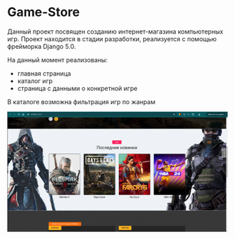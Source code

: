 # Game-Store

Данный проект посвящен созданию интернет-магазина компьютерных игр. Проект находится в стадии разработки, реализуется с помощью фрейморка Django 5.0.

На данный момент реализованы:

- главная страница
- каталог игр
- страница с данными о конкретной игре

В каталоге возможна фильтрация игр по жанрам

![Главная страница](./image/1.png)
